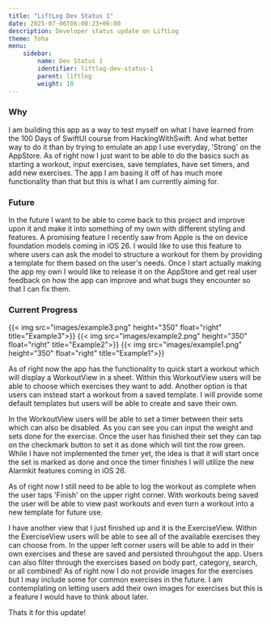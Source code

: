 ```yaml
---
title: "LiftLog Dev Status 1"
date: 2025-07-06T06:00:23+06:00
description: Developer status update on LiftLog
theme: Toha
menu: 
    sidebar:
        name: Dev Status 1
        identifier: liftlog-dev-status-1
        parent: liftlog
        weight: 10
---
```

### Why

I am building this app as a way to test myself on what I have learned from the 100 Days of SwiftUI course from HackingWithSwift. And what better way to do it than by trying to emulate an app I use everyday, 'Strong' on the AppStore. As of right now I just want to be able to do the basics such as starting a workout, input exercises, save templates, have set timers, and add new exercises. The app I am basing it off of has much more functionality than that but this is what I am currently aiming for.

### Future

In the future I want to be able to come back to this project and improve upon it and make it into something of my own with different styling and features. A promising feature I recently saw from Apple is the on device foundation models coming in iOS 26. I would like to use this feature to where users can ask the model to structure a workout for them by providing a template for them based on the user's needs. Once I start actually making the app my own I would like to release it on the AppStore and get real user feedback on how the app can improve and what bugs they encounter so that I can fix them.

### Current Progress
{{< img src="images/example3.png" height="350" float="right" title="Example3">}}
{{< img src="images/example2.png" height="350" float="right" title="Example2">}}
{{< img src="images/example1.png" height="350" float="right" title="Example1">}}

As of right now the app has the functionality to quick start a workout which will display a WorkoutView in a sheet. Within this WorkoutView users will be able to choose which exercises they want to add. Another option is that users can instead start a workout from a saved template. I will provide some default templates but users will be able to create and save their own. 

In the WorkoutView users will be able to set a timer between their sets which can also be disabled. As you can see you can input the weight and sets done for the exercise. Once the user has finished their set they can tap on the checkmark button to set it as done which will tint the row green. While I have not implemented the timer yet, the idea is that it will start once the set is marked as done and once the timer finishes I will utilize the new Alarmkit features coming in iOS 26. 

As of right now I still need to be able to log the workout as complete when the user taps 'Finish' on the upper right corner. With workouts being saved the user will be able to view past workouts and even turn a workout into a new template for future use.

I have another view that I just finished up and it is the ExerciseView. Within the ExerciseView users will be able to see all of the available exercises they can choose from. In the upper left corner users will be able to add in their own exercises and these are saved and persisted throuhgout the app. Users can also filter through the exercises based on body part, category, search, or all combined! As of right now I do not provide images for the exercises but I may include some for common exercises in the future. I am contemplating on letting users add their own images for exercises but this is a feature I would have to think about later.

Thats it for this update!